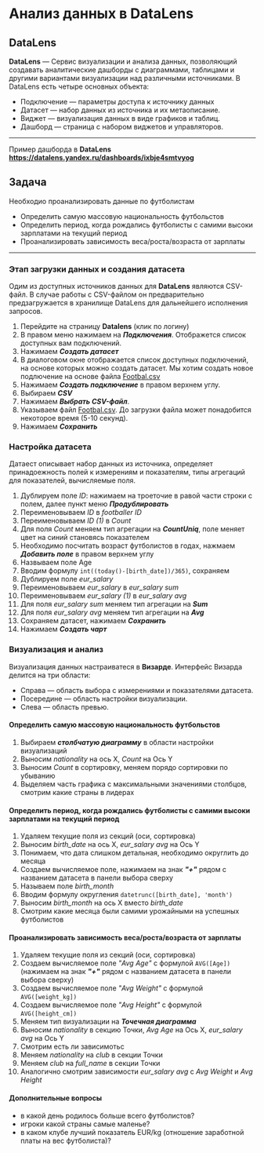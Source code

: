# Анализ данных в DataLens

## DataLens
**DataLens** — Cервис визуализации и анализа данных, позволяющий создавать аналитические дашборды с диаграммами, таблицами и другими вариантами визуализации над различными источниками.
В DataLens есть четыре основных объекта:
* Подключение — параметры доступа к источнику данных
* Датасет — набор данных из источника и их метаописание.
* Виджет — визуализация данных в виде графиков и таблиц.
* Дашборд — страница с набором виджетов и управляторов.
* * * * *  

Пример дашборда в **DataLens https://datalens.yandex.ru/dashboards/ixbje4smtvyog**

## Задача
Необходио проанализировать данные по футболистам
* Определить самую массовую национальность футбольстов
* Определить период, когда рождались футболисты с самими высоки зарплатами на текущий период
* Проанализировать зависимость веса/роста/возраста от зарплаты
* * * * *  

### Этап загрузки данных и создания датасета
Одим из доступных источников данных для **DataLens** являются CSV-файл. В случае работы с CSV-файлом он предварительно предзагружается в хранилище DataLens для дальнейшего исполнения запросов.

1. Перейдите на страницу **Datalens** (клик по логину)
1. В правом меню нажимаем на ***Подключения***. Отображется список доступных вам подключений.
3. Нажимаем ***Создать датасет***
1. В диалоговом окне отображается список доступных подключений, на основе которых можно создать датасет. Мы хотим создать новое подлючение на основе файла [Footbal.csv](https://yadi.sk/i/Rdza_3ZtWNcQJw)
1. Нажимаем ***Создать подключение*** в правом верхнем углу.
1. Выбираем ***CSV***
1. Нажимаем ***Выбрать CSV-файл***.
1. Указываем файл [Footbal.csv](https://yadi.sk/i/Rdza_3ZtWNcQJw). До загрузки файла может понадобится некоторое время (5-10 секунд).
1. Нажимаем ***Сохранить***

### Настройка датасета
Датаест описывает набор данных из источника, определяет принадоежность полей к измерениям и показателям, типы агрегаций для показателей, вычисляемые поля.

1. Дублируем поле *ID*: нажимаем на троеточие в равой части строки с полем, далее пункт меню ***Продублировать***
1. Переименовываем *ID* в *footballer ID*
1. Переименовываем *ID (1)* в *Count*
1. Для поля *Count* меняем тип агрегации на ***CountUniq***, поле меняет цвет на синий становясь показателем
1. Необходимо посчитать возраст футболистов в годах, нажмаем ***Добавить поле*** в правом верхнем углу
1. Назвываем поле Age
1. Вводим формулу ```int((today()-[birth_date])/365)```, сохраняем
1. Дублируем поле *eur_salary*
1. Переименовываем *eur_salary* в *eur_salary sum*
1. Переименовываем *eur_salary (1)* в *eur_salary avg*
1. Для поля *eur_salary sum* меняем тип агрегации на ***Sum***
1. Для поля *eur_salary avg* меняем тип агрегации на ***Avg***
1. Сохраняем датасет, нажимаем ***Сохранить***
1. Нажимаем ***Создать чарт***

### Визуализация и анализ
Визуализация данных настраиватеся в **Визарде**. Интерфейс Визарда делится на три области:
* Справа — область выбора с измерениями и показателями датасета.
* Посередине — область настройки визуализации.
* Слева — область превью.

#### Определить самую массовую национальность футбольстов
1. Выбираем ***столбчатую диаграмму*** в области настройки визуализаций
1. Выносим *nationality* на ось X, *Count* на Ось Y
1. Выносим *Count* в сортировку, меняем порядо сортировки по убыванию
1. Выделяем часть графика с максимальными значениями столбцов, смотрим какие страны в лидерах

#### Определить период, когда рождались футболисты с самими высоки зарплатами на текущий период
1. Удаляем текущие поля из секций (оси, сортировка)
1. Выносим *birth_date* на ось X, *eur_salary avg* на Ось Y
1. Понимаем, что дата слишком детальная, необходимо округлить до месяца
1. Создаем вычисляемое поле, нажимаем на знак ***"+"*** рядом с названием датасета в панели выбора сверху
1. Называем поле *birth_month*
1. Вводим формулу округления ```datetrunc([birth_date], 'month')```
1. Выносим *birth_month* на ось X вместо *birth_date*
1. Смотрим какие месяца были самими урожайными на успешных футболистов


#### Проанализировать зависимость веса/роста/возраста от зарплаты
1. Удаляем текущие поля из секций (оси, сортировка)
1. Создаем вычисляемое поле *"Avg Age"* с формулой ```AVG([Age])``` (нажимаем на знак ***"+"*** рядом с названием датасета в панели выбора сверху)
1. Создаем вычисляемое поле *"Avg Weight"* с формулой ```AVG([weight_kg])```
1. Создаем вычисляемое поле *"Avg Height"* с формулой ```AVG([height_cm])```
1. Меняем тип визуализации на ***Точечная диаграмма***
1. Выносим *nationality* в секцию Точки, *Avg Age* на Ось X, *eur_salary avg* на Ось Y
1. Смотрим есть ли зависимотьс
1. Меняем *nationality* на *club* в секции Точки
1. Меняем *club* на *full_name* в секции Точки
1. Аналогично смотрим зависимости *eur_salary avg* с *Avg Weight* и *Avg Height*

#### Дополнительные вопросы
* в какой день родилось больше всего футболистов?
* игроки какой страны самые маленье?
* в каком клубе лучший показатель EUR/kg (отношение заработной платы на вес футболиста)?
